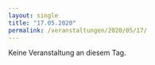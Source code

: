 ```yaml
---
layout: single
title: "17.05.2020"
permalink: /veranstaltungen/2020/05/17/
---
```


Keine Veranstaltung an diesem Tag.

